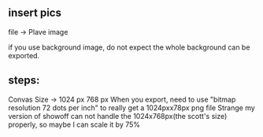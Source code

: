 ## insert pics

file -> Plave image

if you use background image, do not expect the whole background can be
exported.

## steps:

Convas Size -> 1024 px 768 px
When you export, need to use "bitmap resolution 72 dots per inch" to really
get a 1024pxx78px png file
Strange my version of showoff can not handle the 1024x768px(the scott's size)
properly, so maybe I can scale it by 75%

